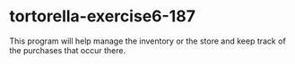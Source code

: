 # tortorella-exercise6-187
This program will help manage the inventory or the store and keep track of the purchases that occur there.
